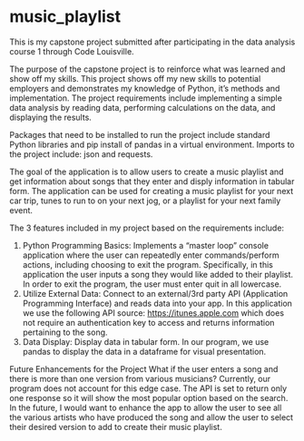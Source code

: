 # music_playlist
This is my capstone project submitted after participating in the data analysis course 1 through Code Louisville. 

The purpose of the capstone project is to reinforce what was learned and show off my skills. This project shows off my new skills to potential employers and demonstrates my knowledge of Python, it’s methods and implementation. The project requirements include implementing a simple data analysis by reading data, performing calculations on the data, and displaying the results.

Packages that need to be installed to run the project include standard Python libraries and pip install of pandas in a virtual environment. Imports to the project include: json and requests.

The goal of the application is to allow users to create a music playlist and get information about songs that they enter and disply information in tabular form. The application can be used for creating a music playlist for your next car trip, tunes to run to on your next jog, or a playlist for your next family event.

The 3 features included in my project based on the requirements include:
1. Python Programming Basics: Implements a “master loop” console application where the user can repeatedly enter commands/perform actions, including choosing to exit the program. Specifically, in this application the user inputs a song they would like added to their playlist. In order to exit the program, the user must enter quit in all lowercase.
2. Utilize External Data: Connect to an external/3rd party API (Application Programming Interface) and reads data into your app. In this application we use the following API source: https://itunes.apple.com which does not require an authentication key to access and returns information pertaining to the song.
3.  Data Display: Display data in tabular form. In our program, we use pandas to display the data in a dataframe for visual presentation.

Future Enhancements for the Project
What if the user enters a song and there is more than one version from various musicians? Currently, our program does not account for this edge case.  The API is set to return only one response so it will show the most popular option based on the search. In the future, I would want to enhance the app to allow the user to see all the various artists who have produced the song and allow the user to select their desired version to add to create their music playlist.
